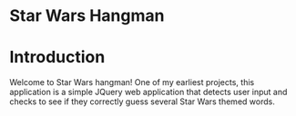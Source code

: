 # Star Wars Hangman

# Introduction 
Welcome to Star Wars hangman! One of my earliest projects, this application is a simple JQuery web application that detects user input and checks to see if they correctly guess several Star Wars themed words.

